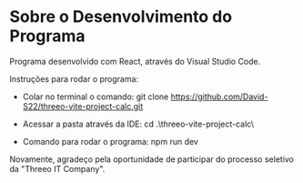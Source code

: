 # Sobre o Desenvolvimento do Programa
Programa desenvolvido com React, através do Visual Studio Code.

Instruções para rodar o programa:
- Colar no terminal o comando: git clone https://github.com/David-S22/threeo-vite-project-calc.git

- Acessar a pasta através da IDE: cd .\threeo-vite-project-calc\

- Comando para rodar o programa: npm run dev

Novamente, agradeço pela oportunidade de participar do processo seletivo da "Threeo IT Company".